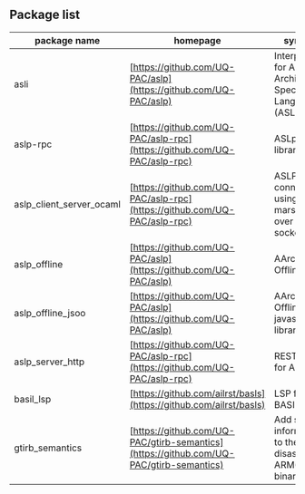## Package list

| package name |homepage | synopsis | version | 
|--------------|---------|----------|---------|
|asli                    |[https://github.com/UQ-PAC/aslp](https://github.com/UQ-PAC/aslp)           |Interpreter for Arm's Architecture Specification Language (ASL)  |0.3.0|
|aslp-rpc                |[https://github.com/UQ-PAC/aslp-rpc](https://github.com/UQ-PAC/aslp-rpc)       |ASLp RPC libraries                                               |0.1.1|
|aslp_client_server_ocaml|[https://github.com/UQ-PAC/aslp-rpc](https://github.com/UQ-PAC/aslp-rpc)       |ASLP connector using marshalling over a Unix socket              |0.1.1|
|aslp_offline            |[https://github.com/UQ-PAC/aslp](https://github.com/UQ-PAC/aslp)           |AArch64 Offline lifter                                           |0.3.0|
|aslp_offline_jsoo       |[https://github.com/UQ-PAC/aslp](https://github.com/UQ-PAC/aslp)           |AArch64 Offline lifter javascript library                        |0.3.0|
|aslp_server_http        |[https://github.com/UQ-PAC/aslp-rpc](https://github.com/UQ-PAC/aslp-rpc)       |REST server for ASLp                                             |0.1.1|
|basil_lsp               |[https://github.com/ailrst/basls](https://github.com/ailrst/basls)          |LSP for BASIL IR                                                 |0.0.1|
|gtirb_semantics         |[https://github.com/UQ-PAC/gtirb-semantics](https://github.com/UQ-PAC/gtirb-semantics)|Add semantic information to the IR of a disassembled ARM64 binary|0.1.0|
